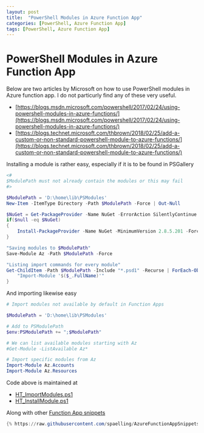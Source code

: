 ```yaml
---
layout: post
title:  "PowerShell Modules in Azure Function App"
categories: [PowerShell, Azure Function App]
tags: [PowerShell, Azure Function App]
---
```


# PowerShell Modules in Azure Function App

Below are two articles by Microsoft on how to use PowerShell modules in Azure function app. I do not particurly find any of these very useful.

- [https://blogs.msdn.microsoft.com/powershell/2017/02/24/using-powershell-modules-in-azure-functions/](https://blogs.msdn.microsoft.com/powershell/2017/02/24/using-powershell-modules-in-azure-functions/)
- [https://blogs.technet.microsoft.com/thbrown/2018/02/25/add-a-custom-or-non-standard-powershell-module-to-azure-functions/](https://blogs.technet.microsoft.com/thbrown/2018/02/25/add-a-custom-or-non-standard-powershell-module-to-azure-functions/)

Installing a module is rather easy, especially if it is to be found in PSGallery

```powershell
<#
$ModulePath must not already contain the modules or this may fail
#>

$ModulePath = 'D:\home\lib\PSModules'
New-Item -ItemType Directory -Path $ModulePath -Force | Out-Null

$NuGet = Get-PackageProvider -Name NuGet -ErrorAction SilentlyContinue
if($null -eq $NuGet)
{
    Install-PackageProvider -Name NuGet -MinimumVersion 2.8.5.201 -Force -Scope CurrentUser
}

"Saving modules to $ModulePath"
Save-Module Az -Path $ModulePath -Force

"Listing import commands for every module"
Get-ChildItem -Path $ModulePath -Include "*.psd1" -Recurse | ForEach-Object {
    "Import-Module '$($_.FullName)'"
}
```

And importing likewise easy

```powershell
# Import modules not available by default in Function Apps

$ModulePath = 'D:\home\lib\PSModules'

# Add to PSModulePath
$env:PSModulePath += ";$ModulePath"

# We can list available modules starting with Az
#Get-Module -ListAvailable Az*

# Import specific modules from Az
Import-Module Az.Accounts
Import-Module Az.Resources
```

Code above is maintained at
- [HT_ImportModules.ps1](https://github.com/spaelling/AzureFunctionAppSnippets/blob/master/PowerShell/HT_ImportModules.ps1)
- [HT_InstallModule.ps1](https://github.com/spaelling/AzureFunctionAppSnippets/blob/master/PowerShell/HT_InstallModule.ps1)

Along with other [Function App snippets](https://github.com/spaelling/AzureFunctionAppSnippets)

```powershell
{% https://raw.githubusercontent.com/spaelling/AzureFunctionAppSnippets/master/PowerShell/HT_ImportModules.ps1 %}
```